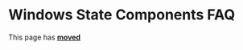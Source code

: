 # Windows State Components FAQ

This page has [**moved**](https://lib-docs.delphidabbler.com/WdwState/faqs)
